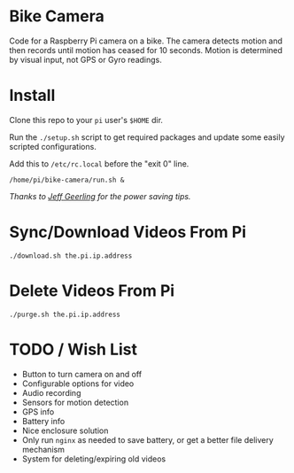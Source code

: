 # Bike Camera

Code for a Raspberry Pi camera on a bike. The camera detects motion and then records until motion has ceased for 10 seconds. Motion is determined by visual input, not GPS or Gyro readings.

# Install

Clone this repo to your `pi` user's `$HOME` dir.

Run the `./setup.sh` script to get required packages and update some easily scripted configurations.

Add this to `/etc/rc.local` before the "exit 0" line.

```
/home/pi/bike-camera/run.sh &
```

_Thanks to [Jeff Geerling](https://www.jeffgeerling.com/blogs/jeff-geerling/raspberry-pi-zero-conserve-energy) for the power saving tips._

# Sync/Download Videos From Pi

```
./download.sh the.pi.ip.address
```

# Delete Videos From Pi

```
./purge.sh the.pi.ip.address
```

# TODO / Wish List

* Button to turn camera on and off
* Configurable options for video
* Audio recording
* Sensors for motion detection
* GPS info
* Battery info
* Nice enclosure solution
* Only run `nginx` as needed to save battery, or get a better file delivery mechanism
* System for deleting/expiring old videos
